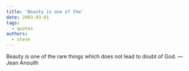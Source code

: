 ```yaml
---
title: 'Beauty is one of the'
date: 2003-03-01
tags:
  - quotes
authors:
  - steve
---
```


Beauty is one of the rare things which does not lead to doubt of God.
— Jean Anouilh
